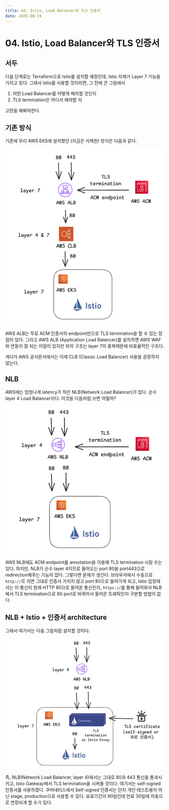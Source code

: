 ```yaml
---
title: 04. Istio, Load Balancer와 TLS 인증서
date: 2025-08-19
---
```

# 04. Istio, Load Balancer와 TLS 인증서
## 서두
다음 단계로는 Terraform으로 Istio를 설치할 예정인데, Istio 자체가 Layer 7 기능을 가지고 있다.
그래서 Istio를 사용할 것이라면, 그 전에 큰 그림에서

1. 어떤 Load Balancer를 어떻게 배치할 것인지
2. TLS termination은 어디서 해야할 지

고민을 해봐야한다.

## 기존 방식
기존에 우리 AWS EKS에 설치했던 (지금은 삭제한) 방식은 다음과 같다.

![center](./_images/Pasted%20image%2020250819152302.png)

AWS ALB는 무료 ACM 인증서의 endpoint만으로 TLS termination을 할 수 있는 장점이 있다.
그리고 AWS ALB (Application Load Balancer)를 설치하면 AWS WAF와 연동이 잘 되는 이점이 있지만 위의 구조는 layer 7의 중복때문에 비효율적인 구조다.

게다가 AWS 공식문서에서는 이제 CLB (Classic Load Balancer) 사용을 권장하지 않는다.

## NLB
AWS에는 엄청나게 latency가 적은 NLB(Network Load Balancer)가 있다.
순수 layer 4 Load Balancer이다. 이것을 다음처럼 쓰면 어떨까?

![center](./_images/Pasted%20image%2020250819152941.png)

AWS NLB에도 ACM endpoint를 annotation을 이용해 TLS termination 시킬 수는 있다.
하지만, NLB가 순수 layer 4이므로 들어오는 port 80을 port443으로 redirection해주는 기능이 없다.
그렇다면 문제가 생긴다.
브라우저에서 수동으로 `http://`르 치면 그대로 인증서 거치지 않고 port 80으로 들어가게 되고, Istio 입장에서는 이 통신이 원래 HTTP 80으로 들어온 통신인지, `https://`를 통해 들어와서 NLB에서 TLS termination으로 80 port로 바뀌어서 들어온 트래픽인지 구분할 방법이 없다.

## NLB + Istio + 인증서 architecture
그래서 여기서는 다음 그림처럼 설치할 것이다.

![center](./_images/Pasted%20image%2020250819153509.png)

즉, NLB(Network Load Balancer, layer 4)에서는 그대로 80과 443 통신을 통과시키고, Istio Gateway에서 TLS termination을 시켜줄 것이다. 여기서는 self-signed 인증서를 사용하겠다. 쿠버네티스에서 Self-signed 인증서는 단지 개인 테스트용이 아닌 stage, production으로 사용할 수 있다. 유효기간이 90일인데 만료 30일에 자동으로 연장되게 할 수가 있다.




